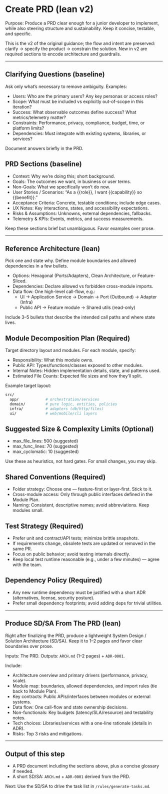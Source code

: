 # Create PRD (lean v2)

Purpose: Produce a PRD clear enough for a junior developer to implement, while also steering structure and sustainability. Keep it concise, testable, and specific.

This is the v2 of the original guidance; the flow and intent are preserved: clarify → specify the product → constrain the solution. New in v2 are required sections to encode architecture and guardrails.

---

## Clarifying Questions (baseline)

Ask only what’s necessary to remove ambiguity. Examples:

- Users: Who are the primary users? Any key personas or access roles?
- Scope: What must be included vs explicitly out-of-scope in this iteration?
- Success: What observable outcomes define success? What metrics/telemetry matter?
- Constraints: Performance, privacy, compliance, budget, time, or platform limits?
- Dependencies: Must integrate with existing systems, libraries, or services?

Document answers briefly in the PRD.

## PRD Sections (baseline)

- Context: Why we’re doing this; short background.
- Goals: The outcomes we want, in business or user terms.
- Non-Goals: What we specifically won’t do now.
- User Stories / Scenarios: “As a {{role}}, I want {{capability}} so {{benefit}}.”
- Acceptance Criteria: Concrete, testable conditions; include edge cases.
- UX Notes: Key interactions, states, and accessibility expectations.
- Risks & Assumptions: Unknowns, external dependencies, fallbacks.
- Telemetry & KPIs: Events, metrics, and success measurements.

Keep these sections brief but unambiguous. Favor examples over prose.

---

## Reference Architecture (lean)

Pick one and state why. Define module boundaries and allowed dependencies in a few bullets.

- Options: Hexagonal (Ports/Adapters), Clean Architecture, or Feature-Sliced.
- Dependencies: Declare allowed vs forbidden cross-module imports.
- Data flow: One high-level call-flow, e.g.:
  - UI → Application Service → Domain → Port (Outbound) → Adapter (Infra)
  - Public API → Feature module → Shared utils (read-only)

Include 3–5 bullets that describe the intended call paths and where state lives.

## Module Decomposition Plan (Required)

Target directory layout and modules. For each module, specify:

- Responsibility: What this module owns.
- Public API: Types/functions/classes exposed to other modules.
- Internal Notes: Hidden implementation details, state, and patterns used.
- Estimated File Counts: Expected file sizes and how they’ll split.

Example target layout:

```sh
src/
  app/            # orchestration/services
  domain/         # pure logic, entities, policies
  infra/          # adapters (db/http/files)
  ui/             # web/mobile/cli layers
```

## Suggested Size & Complexity Limits (Optional)

- max_file_lines: 500 (suggested)
- max_func_lines: 70 (suggested)
- max_cyclomatic: 10 (suggested)

Use these as heuristics, not hard gates. For small changes, you may skip.

## Shared Conventions (Required)

- Folder strategy: Choose one — feature-first or layer-first. Stick to it.
- Cross-module access: Only through public interfaces defined in the Module Plan.
- Naming: Consistent, descriptive names; avoid abbreviations. Keep modules small.

## Test Strategy (Required)

- Prefer unit and contract/API tests; minimize brittle snapshots.
- If requirements change, obsolete tests are updated or removed in the same PR.
- Focus on public behavior; avoid testing internals directly.
- Keep local test runtime reasonable (e.g., under a few minutes) — agree with the team.

## Dependency Policy (Required)

- Any new runtime dependency must be justified with a short ADR (alternatives, license, security posture).
- Prefer small dependency footprints; avoid adding deps for trivial utilities.

---

## Produce SD/SA From The PRD (lean)

Right after finalizing the PRD, produce a lightweight System Design / Solution Architecture (SD/SA). Keep it to 1–2 pages and favor clear boundaries over prose.

Inputs: The PRD. Outputs: `ARCH.md` (1–2 pages) + `ADR-0001`.

Include:

- Architecture overview and primary drivers (performance, privacy, scale).
- Module map: boundaries, allowed dependencies, and import rules (tie back to Module Plan).
- Key contracts: Public APIs/interfaces between modules or external systems.
- Data flow: One call-flow and state ownership decisions.
- Non-functionals: Key budgets (latency/SLA/resource) and testability notes.
- Tech choices: Libraries/services with a one-line rationale (details in ADR).
- Risks: Top 3 risks and mitigations.

---

## Output of this step

- A PRD document including the sections above, plus a concise glossary if needed.
- A short SD/SA: `ARCH.md` + `ADR-0001` derived from the PRD.

Next: Use the SD/SA to drive the task list in `/rules/generate-tasks.md`.
